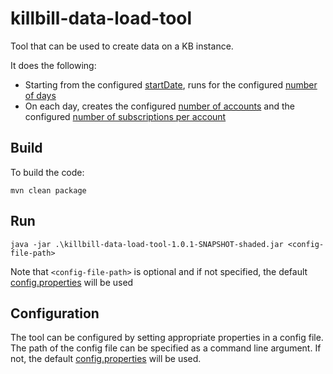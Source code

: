 # killbill-data-load-tool

Tool that can be used to create data on a KB instance. 

It does the following:

* Starting from the configured [startDate](https://github.com/reshmabidikar/killbill-data-load-tool/blob/166ed65f3b7c26a8e2f23371175d5668413882c3/src/main/resources/config.properties#L28), runs for the configured [number of days](https://github.com/reshmabidikar/killbill-data-load-tool/blob/166ed65f3b7c26a8e2f23371175d5668413882c3/src/main/resources/config.properties#L27)
* On each day, creates the configured [number of accounts](https://github.com/reshmabidikar/killbill-data-load-tool/blob/166ed65f3b7c26a8e2f23371175d5668413882c3/src/main/resources/config.properties#L25) and the configured [number of subscriptions per account](https://github.com/reshmabidikar/killbill-data-load-tool/blob/166ed65f3b7c26a8e2f23371175d5668413882c3/src/main/resources/config.properties#L26) 

## Build 

To build the code:

````
mvn clean package
````

## Run

````
java -jar .\killbill-data-load-tool-1.0.1-SNAPSHOT-shaded.jar <config-file-path>
````

Note that `<config-file-path>` is optional and if not specified, the default [config.properties]((https://github.com/reshmabidikar/killbill-data-load-tool/blob/main/src/main/resources/config.properties)) will be used

## Configuration

The tool can be configured by setting appropriate properties in a config file. The path of the config file can be specified as a command line argument. If not, the default [config.properties]((https://github.com/reshmabidikar/killbill-data-load-tool/blob/main/src/main/resources/config.properties)) will be used.

